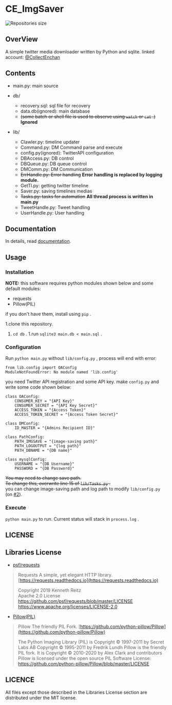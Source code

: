 # CE_ImgSaver

![Repositories size](https://img.shields.io/github/repo-size/Enchan1207/CE_ImgSaver?color=%2300a000)

  

## OverView

A simple twitter media downloader written by Python and sqlite.
linked account: [@CollectEnchan](twitter.com/CollectEnchan)  

## Contents

 * main.py: main source
 * db/

    - recovery.sql: sql file for recovery
    - data.db(ignored): main database
    - ~~(some batch or shell file is used to observe using `watch` or `cat` .)~~ **Ignored**

 * lib/

    - Clawler.py: timeline updater
    - Command.py: DM Command parse and execute
    - config.py(ignored): TwitterAPI configuration
    - DBAccess.py: DB control
    - DBQueue.py: DB queue control
    - DMComm.py: DM Communication
    - ~~ErrHandle.py: Error handling~~ **Error handling is replaced by logging module.**
    - GetTl.py: getting twitter timeline
    - Saver.py: saving timelines medias
    - ~~Tasks.py: tasks for automation~~ **All thread process is written in main.py**
    - TweetHandle.py: Tweet handling
    - UserHandle.py: User  handling

## Documentation

In details, read [documentation](documentation/index.md).

## Usage

### Installation
**NOTE:** this software requires python modules shown below and some default modules:

 * requests
 * Pillow(PIL)

if you don't have them, install using `pip` .

 1.clone this repository.
 1. `cd db` .
 1.run `sqlite3 main.db < main.sql` .

### Configuration

Run `python main.py` without `lib/config.py` , process will end with error:

    from lib.config import OAConfig
    ModuleNotFoundError: No module named 'lib.config'
    

you need Twitter API registration and some API key.
make `config.py` and write some code shown below:

    class OAConfig:
        CONSUMER_KEY = "{API Key}"
        CONSUMER_SECRET = "{API Key Secret}"
        ACCESS_TOKEN = "{Access Token}"
        ACCESS_TOKEN_SECRET = "{Access Token Secret}"

    class DMConfig:
        ID_MASTER = "{Admins Recipient ID}"

    class PathConfig:
        PATH_IMGSAVE = "{image-saving path}"
        PATH_LOGOUTPUT = "{log path}"
        PATH_DBNAME = "{DB name}"

    class mysqlConfig:
        USERNAME = "{DB Username}"
        PASSWORD = "{DB Password}"

~~You may need to change save path.~~  
~~To change this, overwrite line 15 of `lib/Tasks.py` .~~  
you can change image-saving path and log path to modify `lib/config.py` (on [#2](https://github.com/Enchan1207/CE_ImgSaver/issues/2)).

### Execute

`python main.py` to run.
Current status will stack in `process.log` .

## LICENSE

## Libraries License

 * [psf/requests](https://github.com/psf/requests)
  > Requests
  > A simple, yet elegant HTTP library.[https://requests.readthedocs.io](https://requests.readthedocs.io)
  >
  > Copyright 2019 Kenneth Reitz  
  > Apache 2.0 License
  > https://github.com/psf/requests/blob/master/LICENSE
  > https://www.apache.org/licenses/LICENSE-2.0

 * [Pillow(PIL)](https://github.com/python-pillow/Pillow/)
  > Pillow
  > The friendly PIL Fork. [https://github.com/python-pillow/Pillow](https://github.com/python-pillow/Pillow)
  >
  > The Python Imaging Library (PIL) is
  > Copyright © 1997-2011 by Secret Labs AB
  > Copyright © 1995-2011 by Fredrik Lundh
  > Pillow is the friendly PIL fork. It is
  > Copyright © 2010-2020 by Alex Clark and contributors
  > Pillow is licensed under the open source PIL Software License:
  > https://github.com/python-pillow/Pillow/blob/master/LICENSE

## LICENCE

All files except those described in the Libraries License section are distributed under the MIT license.

